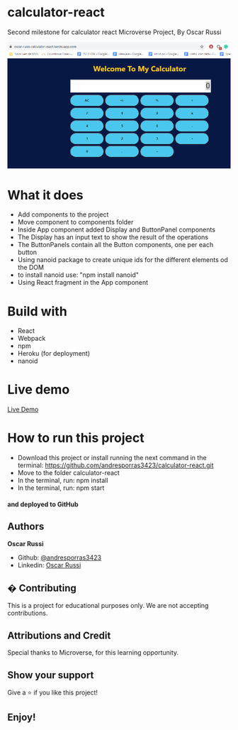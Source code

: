 # calculator-react

Second milestone for calculator react Microverse Project, By Oscar Russi

![screenshot](calculator-screenshot.png)

# What it does

- Add components to the project
- Move component to components folder
- Inside App component added Display and ButtonPanel components
- The Display has an input text to show the result of the operations
- The ButtonPanels contain all the Button components, one per each button
- Using nanoid package to create unique ids for the different elements od the DOM
- to install nanoid use: "npm install nanoid"
- Using React fragment in the App component

# Build with

- React
- Webpack
- npm
- Heroku (for deployment)
- nanoid

# Live demo

[Live Demo](https://oscar-russi-calculator-react.herokuapp.com/)

# How to run this project

- Download this project or install running the next command in the terminal: https://github.com/andresporras3423/calculator-react.git
- Move to the folder calculator-react
- In the terminal, run: npm install
- In the terminal, run: npm start

#### and deployed to GitHub

## Authors

**Oscar Russi**
- Github: [@andresporras3423](https://github.com/andresporras3423/)
- Linkedin: [Oscar Russi](https://www.linkedin.com/in/oscar-andres-russi-porras)

## � Contributing

This is a project for educational purposes only. We are not accepting contributions.

## Attributions and Credit

Special thanks to Microverse, for this learning opportunity. 

## Show your support

Give a ⭐️ if you like this project!

## Enjoy!